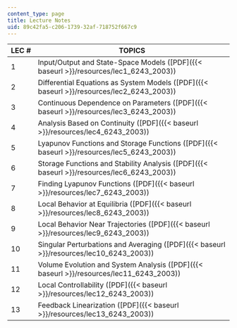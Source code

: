 ```yaml
---
content_type: page
title: Lecture Notes
uid: 89c42fa5-c206-1739-32af-718752f667c9
---
```


| LEC # | TOPICS |
| --- | --- |
| 1 | Input/Output and State-Space Models ([PDF]({{< baseurl >}}/resources/lec1_6243_2003)) |
| 2 | Differential Equations as System Models ([PDF]({{< baseurl >}}/resources/lec2_6243_2003)) |
| 3 | Continuous Dependence on Parameters ([PDF]({{< baseurl >}}/resources/lec3_6243_2003)) |
| 4 | Analysis Based on Continuity ([PDF]({{< baseurl >}}/resources/lec4_6243_2003)) |
| 5 | Lyapunov Functions and Storage Functions ([PDF]({{< baseurl >}}/resources/lec5_6243_2003)) |
| 6 | Storage Functions and Stability Analysis ([PDF]({{< baseurl >}}/resources/lec6_6243_2003)) |
| 7 | Finding Lyapunov Functions ([PDF]({{< baseurl >}}/resources/lec7_6243_2003)) |
| 8 | Local Behavior at Equilibria ([PDF]({{< baseurl >}}/resources/lec8_6243_2003)) |
| 9 | Local Behavior Near Trajectories ([PDF]({{< baseurl >}}/resources/lec9_6243_2003)) |
| 10 | Singular Perturbations and Averaging ([PDF]({{< baseurl >}}/resources/lec10_6243_2003)) |
| 11 | Volume Evolution and System Analysis ([PDF]({{< baseurl >}}/resources/lec11_6243_2003)) |
| 12 | Local Controllability ([PDF]({{< baseurl >}}/resources/lec12_6243_2003)) |
| 13 | Feedback Linearization ([PDF]({{< baseurl >}}/resources/lec13_6243_2003))